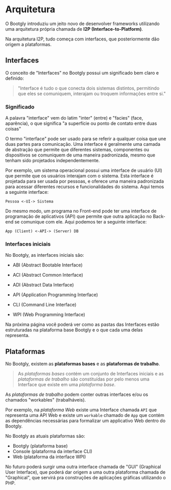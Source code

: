 # Arquitetura

O Bootgly introduziu um jeito novo de desenvolver frameworks utilizando uma arquitetura própria chamada de **I2P (Interface-to-Platform)**.

Na arquitetura I2P, tudo começa com interfaces, que posteriormente dão origem a plataformas.

## Interfaces

O conceito de "Interfaces" no Bootgly possui um significado bem claro e definido:

> "Interface é tudo o que conecta dois sistemas distintos, permitindo que eles se comuniquem, interajam ou troquem informações entre si."

### Significado

A palavra "interface" vem do latim "inter" (entre) e "facies" (face, aparência), o que significa "a superfície ou ponto de contato entre duas coisas"

O termo "interface" pode ser usado para se referir a qualquer coisa que une duas partes para comunicação. Uma interface é geralmente uma camada de abstração que permite que diferentes sistemas, componentes ou dispositivos se comuniquem de uma maneira padronizada, mesmo que tenham sido projetados independentemente.

Por exemplo, um sistema operacional possui uma interface de usuário (UI) que permite que os usuários interajam com o sistema. Esta interface é projetada para ser usada por pessoas, e oferece uma maneira padronizada para acessar diferentes recursos e funcionalidades do sistema. Aqui temos a seguinte interface:

`Pessoa <-UI-> Sistema`

Do mesmo modo, um programa no Front-end pode ter uma interface de programação de aplicativos (API) que permite que outra aplicação no Back-end se comunique com ele. Aqui podemos ter a seguinte interface:

`App (Client) <-API-> (Server) DB`

### Interfaces iniciais

No Bootgly, as interfaces iniciais são:

- ABI (Abstract Bootable Interface)
- ACI (Abstract Common Interface)
- ADI (Abstract Data Interface)

- API (Application Programming Interface)

- CLI (Command Line Interface)
- WPI (Web Programming Interface)

Na próxima página você poderá ver como as pastas das Interfaces estão estruturadas na plataforma base Bootgly e o que cada uma delas representa.

## Plataformas

No Bootgly, existem as **plataformas bases** e as **plataformas de trabalho**.

> As _plataformas bases_ contém um conjunto de Interfaces iniciais e as _plataformas de trabalho_ são constituídas por pelo menos uma Interface que existe em uma _plataforma base_.

As _plataformas de trabalho_ podem conter outras interfaces e/ou os chamados "workables" (trabalháveis).

Por exemplo, na _plataforma Web_ existe uma Interface chamada `API` que representa uma API Web e existe um `workable` chamado de `App` que contém as dependências necessárias para formalizar um applicativo Web dentro do Bootgly.

No Bootgly as atuais plataformas são:

- Bootgly (plataforma base)
- Console (plataforma da interface CLI)
- Web (plataforma da interface WPI)

No futuro poderá surgir uma outra interface chamada de "GUI" (Graphical User Interface), que poderá dar origem a uma outra plataforma chamada de "Graphical", que servirá pra construções de aplicações gráficas utilizando o PHP.
